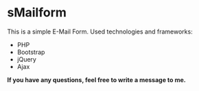 <h1>sMailform</h1>

<p>
    This is a simple E-Mail Form.
    Used technologies and frameworks:
    <ul>
        <li>PHP</li>
        <li>Bootstrap</li>
        <li>jQuery</li>
        <li>Ajax</li>
    </ul>
</p>

<b>If you have any questions, feel free to write a message to me.</b>